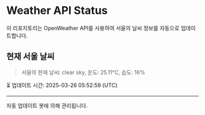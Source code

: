 
# Weather API Status

이 리포지토리는 OpenWeather API를 사용하여 서울의 날씨 정보를 자동으로 업데이트합니다.

## 현재 서울 날씨
> 서울의 현재 날씨: clear sky, 온도: 25.11°C, 습도: 16%

⏳ 업데이트 시간: 2025-03-26 05:52:59 (UTC)

---
자동 업데이트 봇에 의해 관리됩니다.
